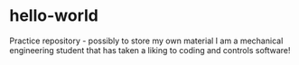 # hello-world
Practice repository - possibly to store my own material
I am a mechanical engineering student that has taken a liking to coding and controls software!
